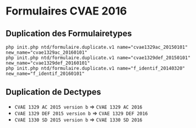 # Formulaires CVAE 2016

## Duplication des Formulairetypes

```shell
php init.php ntd/formulaire.duplicate.v1 name="cvae1329ac_20150101" new_name="cvae1329ac_20160101"
php init.php ntd/formulaire.duplicate.v1 name="cvae1329def_20150101" new_name="cvae1329def_20160101"
php init.php ntd/formulaire.duplicate.v1 name="f_identif_20140320" new_name="f_identif_20160101"
```

## Duplication de Dectypes

- `CVAE 1329 AC 2015 version b`  => `CVAE 1329 AC 2016`
- `CVAE 1329 DEF 2015 version b` => `CVAE 1329 DEF 2016`
- `CVAE 1330 SD 2015 version b`  => `CVAE 1330 SD 2016`
